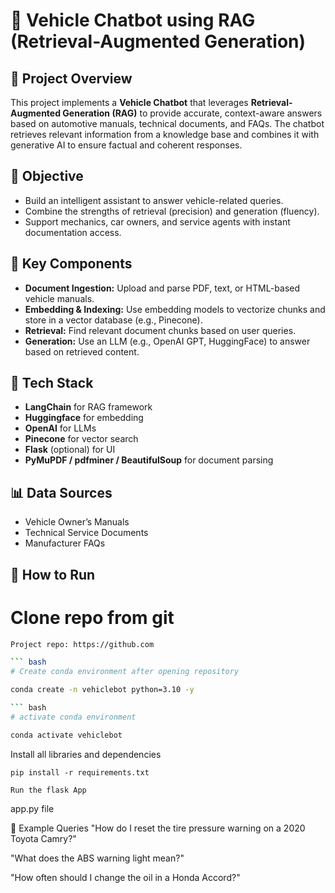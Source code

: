 # 🚗 Vehicle Chatbot using RAG (Retrieval-Augmented Generation)

## 📌 Project Overview

This project implements a **Vehicle Chatbot** that leverages **Retrieval-Augmented Generation (RAG)** to provide accurate, context-aware answers based on automotive manuals, technical documents, and FAQs. The chatbot retrieves relevant information from a knowledge base and combines it with generative AI to ensure factual and coherent responses.

## 🎯 Objective

- Build an intelligent assistant to answer vehicle-related queries.
- Combine the strengths of retrieval (precision) and generation (fluency).
- Support mechanics, car owners, and service agents with instant documentation access.

## 🧠 Key Components

- **Document Ingestion:** Upload and parse PDF, text, or HTML-based vehicle manuals.
- **Embedding & Indexing:** Use embedding models to vectorize chunks and store in a vector database (e.g., Pinecone).
- **Retrieval:** Find relevant document chunks based on user queries.
- **Generation:** Use an LLM (e.g., OpenAI GPT, HuggingFace) to answer based on retrieved content.

## 🔧 Tech Stack

- **LangChain** for RAG framework
- **Huggingface** for embedding
- **OpenAI** for LLMs
- **Pinecone** for vector search
- **Flask** (optional) for UI
- **PyMuPDF / pdfminer / BeautifulSoup** for document parsing

## 📊 Data Sources

- Vehicle Owner’s Manuals  
- Technical Service Documents  
- Manufacturer FAQs

## 🚀 How to Run

# Clone repo from git

````bash
Project repo: https://github.com

``` bash
# Create conda environment after opening repository

conda create -n vehiclebot python=3.10 -y

``` bash
# activate conda environment

conda activate vehiclebot
````
Install all libraries and dependencies
````
pip install -r requirements.txt

Run the flask App
````
app.py file


💬 Example Queries
"How do I reset the tire pressure warning on a 2020 Toyota Camry?"

"What does the ABS warning light mean?"

"How often should I change the oil in a Honda Accord?"

